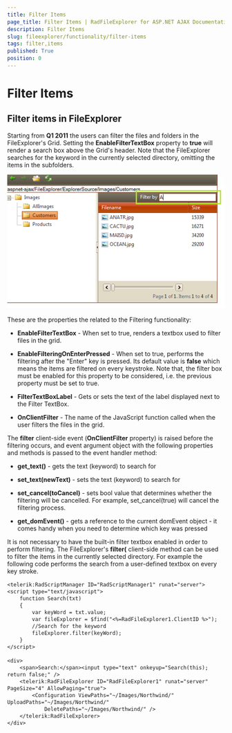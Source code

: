 ```yaml
---
title: Filter Items
page_title: Filter Items | RadFileExplorer for ASP.NET AJAX Documentation
description: Filter Items
slug: fileexplorer/functionality/filter-items
tags: filter,items
published: True
position: 0
---
```


# Filter Items

## Filter items in FileExplorer

Starting from **Q1 2011** the users can filter the files and folders in the FileExplorer's Grid. Setting the **EnableFilterTextBox** property to **true** will render a search box above the Grid's header. Note that the FileExplorer searches for the keyword in the currently selected directory, omitting the items in the subfolders.

![radfileeplorer-filter](images/radfileeplorer-filter.png)

These are the properties the related to the Filtering functionality:

* **EnableFilterTextBox** - When set to true, renders a textbox used to filter files in the grid.

* **EnableFilteringOnEnterPressed** - When set to true, performs the filtering after the "Enter" key is pressed. Its default value is **false** which means the items are filtered on every keystroke. Note that, the filter box must be enabled for this property to be considered, i.e. the previous property must be set to true.

* **FilterTextBoxLabel** - Gets or sets the text of the label displayed next to the Filter TextBox.

* **OnClientFilter** - The name of the JavaScript function called when the user filters the files in the grid.

The **filter** client-side event (**OnClientFilter** property) is raised before the filtering occurs, and event argument object with the following properties and methods is passed to the event handler method:

* **get_text()** - gets the text (keyword) to search for

* **set_text(newText)** - sets the text (keyword) to search for

* **set_cancel(toCancel)** - sets bool value that determines whether the filtering will be cancelled. For example, set_cancel(true) will cancel the filtering process.

* **get_domEvent()** - gets a reference to the current domEvent object - it comes handy when you need to determine which key was pressed

It is not necessary to have the built-in filter textbox enabled in order to perform filtering. The FileExplorer's **filter(** client-side method can be used to filter the items in the currently selected directory. For example the following code performs the search from a user-defined textbox on every key stroke.

````ASP.NET
<telerik:RadScriptManager ID="RadScriptManager1" runat="server">
<script type="text/javascript">
	function Search(txt)
	{
		var keyWord = txt.value;
		var fileExplorer = $find("<%=RadFileExplorer1.ClientID %>");
		//Search for the keyword
		fileExplorer.filter(keyWord);
	}
</script>

<div>
	<span>Search:</span><input type="text" onkeyup="Search(this); return false;" />
	<telerik:RadFileExplorer ID="RadFileExplorer1" runat="server" PageSize="4" AllowPaging="true">
		<Configuration ViewPaths="~/Images/Northwind/" UploadPaths="~/Images/Northwind/"
			DeletePaths="~/Images/Northwind/" />
	</telerik:RadFileExplorer>
</div>
````


